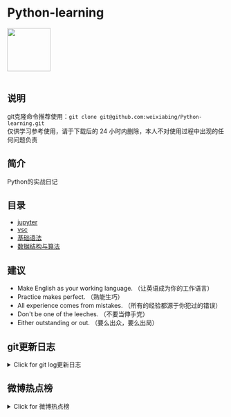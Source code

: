 # Python-learning
 <img src="https://i.giphy.com/media/LMt9638dO8dftAjtco/200.webp" width="100"><br><br>

## 说明
git克隆命令推荐使用：```git clone git@github.com:weixiabing/Python-learning.git```<br>
仅供学习参考使用，请于下载后的 24 小时内删除，本人不对使用过程中出现的任何问题负责
## 简介
Python的实战日记
## 目录
+ [jupyter](https://github.com/weixiabing/Python-learning/tree/main/jupyter)
+ [vsc](https://github.com/weixiabing/Python-learning/tree/main/vsc)
+ [基础语法](https://github.com/weixiabing/Python-learning/tree/main/%E5%9F%BA%E7%A1%80%E8%AF%AD%E6%B3%95)
+ [数据结构与算法](https://github.com/weixiabing/Python-learning/tree/main/%E6%95%B0%E6%8D%AE%E7%BB%93%E6%9E%84%E4%B8%8E%E7%AE%97%E6%B3%95)
## 建议
- Make English as your working language. （让英语成为你的工作语言）
- Practice makes perfect. （熟能生巧）
- All experience comes from mistakes. （所有的经验都源于你犯过的错误）
- Don't be one of the leeches. （不要当伸手党）
- Either outstanding or out. （要么出众，要么出局）
## git更新日志
<details>
<summary>Click for git log更新日志</summary>

 ``` diff
---start---

更新时间:2021-08-28 14:14:24linux远程更新
commit 47b9b157f2608afcce7395208d15ba4bb9a0e496
Author: weixiabing <weixiabing@hotmail.com>
Date:   Fri Aug 27 06:15:10 2021 +0000

    Github Action Auto Updated

---end---

```
 </p>
</details>

## 微博热点榜
<details>
<summary>Click for 微博热点榜</summary>

 ---开始---

更新时间:2021-08-28 14:14:24github action更新<br>
|  序号   | 关键字  |热度|
|  ----  | ----  |----|
| 1	|微博约谈赵丽颖王一博工作室	|2888332|
 | 2	|中纪委发文流量明星翻篇了	|1488644|
 | 3	|残奥会中国队被取消一金一银	|1474766|
 | 4	|长时间使用耳机或致耳朵发炎	|1051538|
 | 5	|灵魂试图回到肉体	|909116|
 | 6	|财政部原部长金人庆去世	|870286|
 | 7	|赤峰一男子掐死前妻后藏尸冰柜	|728953|
 | 8	|南巫	|614307|
 | 9	|妈妈捐书意外发现竟混入暑假作业	|614065|
 | 10	|驻美使馆批美方所谓溯源报告	|613328|
 | 11	|库里发博寻找中国小库里	|613031|
 | 12	|南方宿舍里的最大威胁	|556516|
 | 13	|不要轻易在车里睡觉	|532479|
 | 14	|怀疑狗子偷偷健身了	|498280|
 | 15	|人社部最高法明确996和007都违法	|455450|
 | 16	|雅思	|430012|
 | 17	|拉苹果货车被指车体超宽交费999元	|420018|
 | 18	|高考落榜姑娘写小说一部卖47万	|413067|
 | 19	|央视评主流价值不容做空	|401039|
 | 20	|云南妈妈自学植物染承包女儿所有衣服	|362202|
 | 21	|段奥娟被伯克利录取	|361445|
 | 22	|黄贯中回复网友评论	|359365|
 | 23	|丁真被宁静的穿搭震惊到	|358160|
 | 24	|王源被催考主持人证	|357611|
 | 25	|阿里巴巴	|356076|
 | 26	|任嘉伦心疼周生辰	|354501|
 | 27	|一张图看懂娱乐圈的资本局	|353634|
 | 28	|佟丽娅致简黑白氛围感大片	|297882|
 | 29	|鹿晗说欢迎C罗回家	|263671|
 | 30	|接种新冠疫苗不能跟中小学生入学挂上钩	|251866|
 | 31	|铁山靠	|251057|
 | 32	|周生辰我来嫁你了	|247733|
 | 33	|集体玩蜂窝的狗子	|241723|
 | 34	|大连凯旋国际419户居民无人伤亡	|228236|
 | 35	|司机太困自抽耳光还是撞了车	|222250|
 | 36	|女子机动车道打电话致3车追尾	|221516|
 | 37	|毛不易 全班最不想被点名的人	|212763|
 | 38	|刚贴完美甲不适合挖鼻孔	|211075|
 | 39	|郑州解封了	|200108|
 | 40	|中方坚决反对日本儿童版防卫白皮书	|198740|
 | 41	|任嘉伦眼中的周生辰	|198279|
 | 42	|檀健次在菜板上切空气	|196756|
 | 43	|盲人门球运动员胡明耀好动漫感	|194844|
 | 44	|CPA考试	|183053|
 | 45	|容嬷嬷的针为啥又狠又准	|173933|
 | 46	|韩国员工记者会上为官员跪地撑伞	|170595|
 | 47	|陈卓璇高音好上头	|169240|
 | 48	|钟汉良阳光彩虹小白马舞台	|153281|
 | 49	|郎朗跟手工耿撞造型	|152839|
 | 50	|我国已迎回716位在韩志愿军烈士遗骸	|150766|
 
---结束---
 
 </p>
</details>
